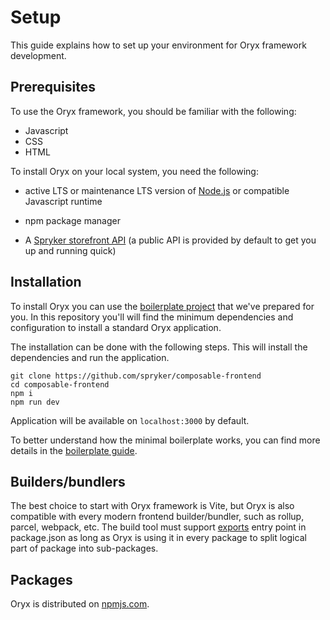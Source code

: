 # Setup

This guide explains how to set up your environment for Oryx framework development.

## Prerequisites

To use the Oryx framework, you should be familiar with the following:

- Javascript
- CSS
- HTML

To install Oryx on your local system, you need the following:

- active LTS or maintenance LTS version of [Node.js](https://nodejs.org/) or compatible Javascript runtime
- npm package manager

- A [Spryker storefront API](https://docs.spryker.com/docs/scos/dev/glue-api-guides/202204.0/glue-rest-api.html) (a public API is provided by default to get you up and running quick)

## Installation

To install Oryx you can use the [boilerplate project](https://github.com/spryker/composable-frontend) that we've prepared for you. In this repository you'll will find the minimum dependencies and configuration to install a standard Oryx application.

The installation can be done with the following steps. This will install the dependencies and run the application.

```
git clone https://github.com/spryker/composable-frontend
cd composable-frontend
npm i
npm run dev
```

Application will be available on `localhost:3000` by default.

To better understand how the minimal boilerplate works, you can find more details in the [boilerplate guide](./boilerplate.md).

## Builders/bundlers

The best choice to start with Oryx framework is Vite, but Oryx is also compatible with every modern frontend builder/bundler, such as rollup, parcel, webpack, etc.
The build tool must support [exports](https://nodejs.org/api/packages.html#package-entry-points) entry point in package.json as long as Oryx is using it in every package to split logical part of package into sub-packages.

## Packages

Oryx is distributed on [npmjs.com](https://www.npmjs.com/org/spryker-oryx).  

